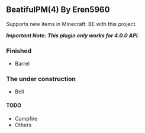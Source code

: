 ## BeatifulPM(4) By Eren5960
Supports new items in Minecraft: BE with this project.

***Important Note: This plugin only works for 4.0.0 API.***

### Finished
- Barrel

### The under construction
- Bell

#### TODO
- Campfire
- Others